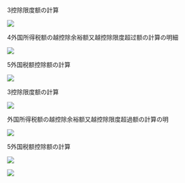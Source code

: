 3控除限度额の計算

![](https://www.nta.go.jp/tmp/2500ae72-2b98-42aa-ab33-7cdd7ffa395e/images/3e62904f2945a5d94009c283f3b176cc6764fb6482187d3e2f6d88d08e79af16.jpg)

4外国所得税额の越控除余裕额又越控除限度超过额の計算の明細

![](https://www.nta.go.jp/tmp/2500ae72-2b98-42aa-ab33-7cdd7ffa395e/images/0541c076182e80df638b0d826e76f28019773e95f1566a951403465c5339f522.jpg)

5外国税额控除额の計算

![](https://www.nta.go.jp/tmp/2500ae72-2b98-42aa-ab33-7cdd7ffa395e/images/145c91bfd5e68b01eec0b43c18441454f4421239f4133178d124398c045fe2d5.jpg)

3控除限度额の計算

![](https://www.nta.go.jp/tmp/2500ae72-2b98-42aa-ab33-7cdd7ffa395e/images/29f8d71ed3c45045e65359eb26845726de76aedd13a690e31dcb115ac5c6c172.jpg)

外国所得税额の越控除余裕额又越控除限度超過额の計算の明

![](https://www.nta.go.jp/tmp/2500ae72-2b98-42aa-ab33-7cdd7ffa395e/images/baf2e933a199ee3a7731565435f25f74400fcd3793b4ef04186c3b32fa2fb434.jpg)

5外国税额控除额の計算

![](https://www.nta.go.jp/tmp/2500ae72-2b98-42aa-ab33-7cdd7ffa395e/images/96e51bae078a7b6166de938b65fcbce4262a0f111880ea3c3d29f85e967b147b.jpg)

![](https://www.nta.go.jp/tmp/2500ae72-2b98-42aa-ab33-7cdd7ffa395e/images/78c73ee210e865f0ad303c90e92ff50f68edd57e1f4a319085a055ca299ac67d.jpg)